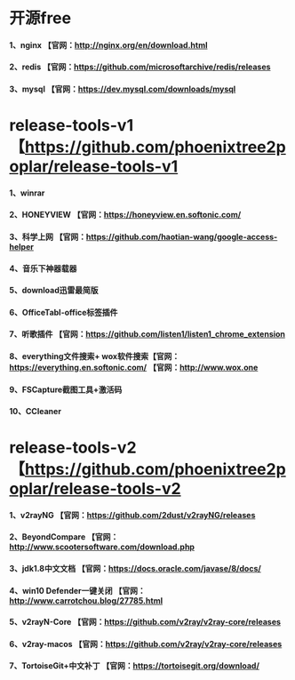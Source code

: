 # 开源free
#### 1、nginx 【官网：http://nginx.org/en/download.html
#### 2、redis 【官网：https://github.com/microsoftarchive/redis/releases
#### 3、mysql 【官网：https://dev.mysql.com/downloads/mysql
# release-tools-v1  【https://github.com/phoenixtree2poplar/release-tools-v1
#### 1、winrar
#### 2、HONEYVIEW 【官网：https://honeyview.en.softonic.com/
#### 3、科学上网 【官网：https://github.com/haotian-wang/google-access-helper
#### 4、音乐下神器载器
#### 5、download迅雷最简版
#### 6、OfficeTabl-office标签插件
#### 7、听歌插件 【官网：https://github.com/listen1/listen1_chrome_extension
#### 8、everything文件搜索+ wox软件搜索【官网：https://everything.en.softonic.com/ 【官网：http://www.wox.one
#### 9、FSCapture截图工具+激活码
#### 10、CCleaner
# release-tools-v2 【https://github.com/phoenixtree2poplar/release-tools-v2
#### 1、v2rayNG 【官网：https://github.com/2dust/v2rayNG/releases
#### 2、BeyondCompare 【官网：http://www.scootersoftware.com/download.php
#### 3、jdk1.8中文文档 【官网：https://docs.oracle.com/javase/8/docs/
#### 4、win10 Defender一键关闭 【官网：http://www.carrotchou.blog/27785.html
#### 5、v2rayN-Core 【官网：https://github.com/v2ray/v2ray-core/releases
#### 6、v2ray-macos 【官网：https://github.com/v2ray/v2ray-core/releases
#### 7、TortoiseGit+中文补丁 【官网：https://tortoisegit.org/download/